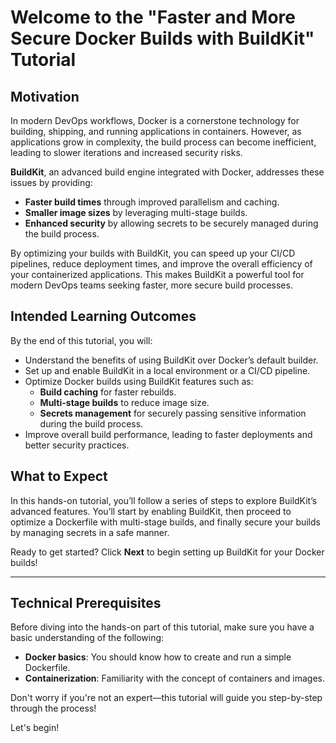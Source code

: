 # Welcome to the "Faster and More Secure Docker Builds with BuildKit" Tutorial

## Motivation
In modern DevOps workflows, Docker is a cornerstone technology for building, shipping, and running applications in containers. However, as applications grow in complexity, the build process can become inefficient, leading to slower iterations and increased security risks. 

**BuildKit**, an advanced build engine integrated with Docker, addresses these issues by providing:
- **Faster build times** through improved parallelism and caching.
- **Smaller image sizes** by leveraging multi-stage builds.
- **Enhanced security** by allowing secrets to be securely managed during the build process.

By optimizing your builds with BuildKit, you can speed up your CI/CD pipelines, reduce deployment times, and improve the overall efficiency of your containerized applications. This makes BuildKit a powerful tool for modern DevOps teams seeking faster, more secure build processes.

## Intended Learning Outcomes
By the end of this tutorial, you will:
- Understand the benefits of using BuildKit over Docker’s default builder.
- Set up and enable BuildKit in a local environment or a CI/CD pipeline.
- Optimize Docker builds using BuildKit features such as:
  - **Build caching** for faster rebuilds.
  - **Multi-stage builds** to reduce image size.
  - **Secrets management** for securely passing sensitive information during the build process.
- Improve overall build performance, leading to faster deployments and better security practices.

## What to Expect
In this hands-on tutorial, you’ll follow a series of steps to explore BuildKit’s advanced features. You’ll start by enabling BuildKit, then proceed to optimize a Dockerfile with multi-stage builds, and finally secure your builds by managing secrets in a safe manner.

Ready to get started? Click **Next** to begin setting up BuildKit for your Docker builds!

---

## Technical Prerequisites
Before diving into the hands-on part of this tutorial, make sure you have a basic understanding of the following:
- **Docker basics**: You should know how to create and run a simple Dockerfile.
- **Containerization**: Familiarity with the concept of containers and images.
  
Don't worry if you're not an expert—this tutorial will guide you step-by-step through the process!

Let's begin!